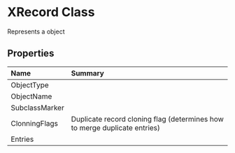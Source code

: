 # XRecord Class

Represents a <see cref="T:ACadSharp.Objects.XRecord" /> object

## Properties

| Name | Summary | 
| :- | :- | 
| ObjectType |  | 
| ObjectName |  | 
| SubclassMarker |  | 
| ClonningFlags | Duplicate record cloning flag (determines how to merge duplicate entries) | 
| Entries |  | 

